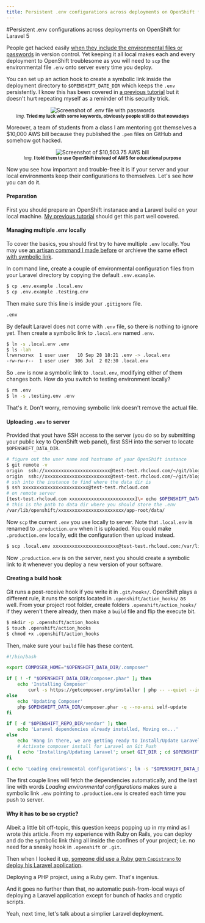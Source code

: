 ```yaml
---
title: Persistent .env configurations across deployments on OpenShift for Laravel 5
---
```


#Persistent .env configurations across deployments on OpenShift for Laravel 5

People get hacked easily [when they include the environmental files or passwords](http://blog.nortal.com/mining-passwords-github-repositories/) in version control. Yet keeping it all local makes each and every deployment to OpenShift troublesome as you will need to `scp` the environmental file `.env` onto server every time you deploy.

You can set up an action hook to create a symbolic link inside the deployment directory to `$OPENSHIFT_DATE_DIR` which keeps the `.env` persistently. I know this has been covered in [a previous tutorial](http://blog.tommyku.com/blog/using-laravel-5-0-with-angularjs-part-2-of-5-migrations-controllers-validations-in-laravel-5-0#deploying-the-back-end) but it doesn't hurt repeating myself as a reminder of this security trick.

<div style="text-align: center;">
<img src="https://drive.google.com/uc?export=download&id=0B_6N7pbdkx-lZnc4ZDZ5MWdXekk" title="Screenshot of .env file with passwords" />
<br />
<small><em>Img.</em> <strong>Tried my luck with some keywords, obviously people still do that nowadays</strong></small>
</div>

Moreover, a team of students from a class I am mentoring got themselves a $10,000 AWS bill because they published the `.pem` files on GitHub and somehow got hacked.

<div style="text-align: center;">
<img src="https://drive.google.com/uc?export=download&id=0B_6N7pbdkx-leXoyU0k3WUtxM2M" title="Screenshot of $10,503.75 AWS bill" />
<br />
<small><em>Img.</em> <strong>I told them to use OpenShift instead of AWS for educational purpose</strong></small>
</div>

Now you see how important and trouble-free it is if your server and your local environments keep their configurations to themselves. Let's see how you can do it.

#### Preparation

First you should prepare an OpenShift instanace and a Laravel build on your local machine. [My previous tutorial](http://blog.tommyku.com/blog/using-laravel-5-0-with-angularjs-part-1-of-5-setting-up-laravel-5-0) should get this part well covered.

#### Managing multiple .env locally

To cover the basics, you should first try to have multiple `.env` locally. You may use [an artisan command I made before](http://blog.tommyku.com/blog/an-artisan-command-for-using-multiple-environment-configurations-in-laravel-5) or archieve the same effect [with symbolic link](http://blog.tommyku.com/blog/multiple-env-configurations-in-laravel-5-using-symbolic-link).

In command line, create a couple of environmental configuration files from your Laravel directory by copying the default `.env.example`.

~~~ bash
$ cp .env.example .local.env
$ cp .env.example .testing.env
~~~

Then make sure this line is inside your `.gitignore` file.

~~~ bash
.env
~~~

By default Laravel does not come with `.env` file, so there is nothing to ignore yet. Then create a symbolic link to `.local.env` named `.env`.

~~~ bash
$ ln -s .local.env .env
$ ls -lah
lrwxrwxrwx  1 user user   10 Sep 28 18:21 .env -> .local.env
-rw-rw-r--  1 user user  306 Jul  2 02:30 .local.env
~~~

So `.env` is now a symbolic link to `.local.env`, modifying either of them changes both. How do you switch to testing environment locally?

~~~ bash
$ rm .env
$ ln -s .testing.env .env
~~~

That's it. Don't worry, removing symbolic link doesn't remove the actual file.

#### Uploading `.env` to server

Provided that yout have SSH access to the server (you do so by submitting your public key to OpenShift web panel), first SSH into the server to locate `$OPENSHIFT_DATA_DIR`.

~~~ bash
# figure out the user name and hostname of your OpenShift instance
$ git remote -v
origin  ssh://xxxxxxxxxxxxxxxxxxxxxxxx@test-test.rhcloud.com/~/git/blog.git/ (fetch)
origin  ssh://xxxxxxxxxxxxxxxxxxxxxxxx@test-test.rhcloud.com/~/git/blog.git/ (push)
# ssh into the instance to find where the data dir is
$ ssh xxxxxxxxxxxxxxxxxxxxxxxx@test-test.rhcloud.com
# on remote server
[test-test.rhcloud.com xxxxxxxxxxxxxxxxxxxxxxxx]\> echo $OPENSHIFT_DATA_DIR
# this is the path to data dir where you should store the .env
/var/lib/openshift/xxxxxxxxxxxxxxxxxxxxxxxx/app-root/data/
~~~

Now `scp` the current `.env` you use locally to server. Note that `.local.env` is renamed to `.production.env` when it is uploaded. You could make `.production.env` locally, edit the configuration then upload instead.

~~~ bash
$ scp .local.env xxxxxxxxxxxxxxxxxxxxxxxx@test-test.rhcloud.com:/var/lib/openshift/xxxxxxxxxxxxxxxxxxxxxxxx/app-root/data/.production.env
~~~

Now `.production.env` is on the server, next you should create a symbolic link to it whenever you deploy a new version of your software.

#### Creating a build hook

Git runs a post-receive hook if you write it in `.git/hooks/`. OpenShift plays a different rule, it runs the scripts located in `.openshift/action_hooks/` as well. From your project root folder, create folders `.openshift/action_hooks/` if they weren't there already, then make a `build` file and flip the execute bit.

~~~ bash
$ mkdir -p .openshift/action_hooks
$ touch .openshift/action_hooks
$ chmod +x .openshift/action_hooks
~~~

Then, make sure your `build` file has these content.

~~~ bash
#!/bin/bash

export COMPOSER_HOME="$OPENSHIFT_DATA_DIR/.composer"

if [ ! -f "$OPENSHIFT_DATA_DIR/composer.phar" ]; then
    echo 'Installing Composer'
        curl -s https://getcomposer.org/installer | php -- --quiet --install-dir=$OPENSHIFT_DATA_DIR
else
    echo 'Updating Composer'
    php $OPENSHIFT_DATA_DIR/composer.phar -q --no-ansi self-update
fi

if [ -d "$OPENSHIFT_REPO_DIR/vendor" ]; then
    echo 'Laravel dependencies already installed, Moving on...'
else
    echo 'Hang in there, we are getting ready to Install/Update Laravel dependencies'
    # Activate composer install for Laravel on Git Push
    ( echo 'Installing/Updating Laravel'; unset GIT_DIR ; cd $OPENSHIFT_REPO_DIR ; php $OPENSHIFT_DATA_DIR/composer.phar -q --no-ansi install ; )   
fi

( echo 'Loading environmental configurations'; ln -s "$OPENSHIFT_DATA_DIR/.production.env" "$OPENSHIFT_REPO_DIR/.env"; cd $OPENSHIFT_REPO_DIR; )
~~~

The first couple lines will fetch the dependencies automatically, and the last line with words *Loading environmental configurations* makes sure a symbolic link `.env` pointing to `.production.env` is created each time you push to server.

#### Why it has to be so cryptic?

Albeit a little bit off-topic, this question keeps popping up in my mind as I wrote this article. From my experience with Ruby on Rails, you can deploy and do the symbolic link thing all inside the confines of your project; i.e. no need for a sneaky hook in `.openshift` or `.git`.

Then when I looked it up, [someone did use a Ruby gem `Capistrano` to deploy his Laravel application](https://www.airpair.com/laravel/posts/automating-laravel-deployments-using-capistrano).

Deploying a PHP project, using a Ruby gem. That's ingenius.

And it goes no further than that, no automatic push-from-local ways of deploying a Laravel application except for bunch of hacks and cryptic scripts.

Yeah, next time, let's talk about a simplier Laravel deployment.
